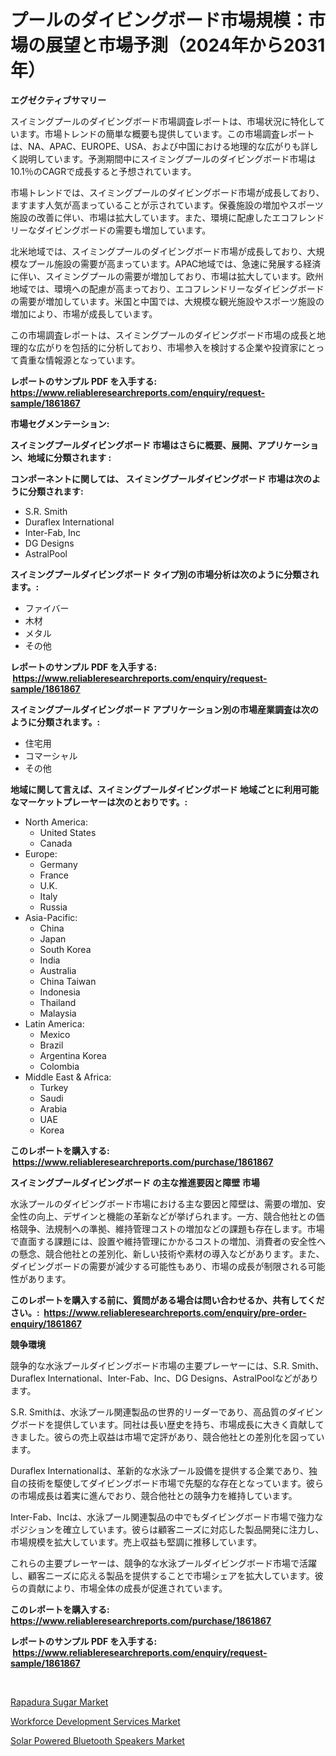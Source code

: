<p><h1>プールのダイビングボード市場規模：市場の展望と市場予測（2024年から2031年）</h1></p><p><strong>エグゼクティブサマリー</strong></p>
<p><p>スイミングプールのダイビングボード市場調査レポートは、市場状況に特化しています。市場トレンドの簡単な概要も提供しています。この市場調査レポートは、NA、APAC、EUROPE、USA、および中国における地理的な広がりも詳しく説明しています。予測期間中にスイミングプールのダイビングボード市場は10.1％のCAGRで成長すると予想されています。</p><p>市場トレンドでは、スイミングプールのダイビングボード市場が成長しており、ますます人気が高まっていることが示されています。保養施設の増加やスポーツ施設の改善に伴い、市場は拡大しています。また、環境に配慮したエコフレンドリーなダイビングボードの需要も増加しています。</p><p>北米地域では、スイミングプールのダイビングボード市場が成長しており、大規模なプール施設の需要が高まっています。APAC地域では、急速に発展する経済に伴い、スイミングプールの需要が増加しており、市場は拡大しています。欧州地域では、環境への配慮が高まっており、エコフレンドリーなダイビングボードの需要が増加しています。米国と中国では、大規模な観光施設やスポーツ施設の増加により、市場が成長しています。</p><p>この市場調査レポートは、スイミングプールのダイビングボード市場の成長と地理的な広がりを包括的に分析しており、市場参入を検討する企業や投資家にとって貴重な情報源となっています。</p></p>
<p><strong>レポートのサンプル PDF を入手する: <a href="https://www.reliableresearchreports.com/enquiry/request-sample/1861867">https://www.reliableresearchreports.com/enquiry/request-sample/1861867</a></strong></p>
<p><strong>市場セグメンテーション:</strong></p>
<p><strong> スイミングプールダイビングボード 市場はさらに概要、展開、アプリケーション、地域に分類されます :</strong></p>
<p><strong>コンポーネントに関しては、 スイミングプールダイビングボード 市場は次のように分類されます: &nbsp;</strong></p>
<p><ul><li>S.R. Smith</li><li>Duraflex International</li><li>Inter-Fab, Inc</li><li>DG Designs</li><li>AstralPool</li></ul></p>
<p><strong> スイミングプールダイビングボード タイプ別の市場分析は次のように分類されます。:</strong></p>
<p><ul><li>ファイバー</li><li>木材</li><li>メタル</li><li>その他</li></ul></p>
<p><strong>レポートのサンプル PDF を入手する: &nbsp;<a href="https://www.reliableresearchreports.com/enquiry/request-sample/1861867">https://www.reliableresearchreports.com/enquiry/request-sample/1861867</a></strong></p>
<p><strong> スイミングプールダイビングボード アプリケーション別の市場産業調査は次のように分類されます。:</strong></p>
<p><ul><li>住宅用</li><li>コマーシャル</li><li>その他</li></ul></p>
<p><strong>地域に関して言えば、スイミングプールダイビングボード 地域ごとに利用可能なマーケットプレーヤーは次のとおりです。:</strong></p>
<p><ul>
    <li>
        North America:
        <ul>
            <li>United States</li>
            <li>Canada</li>
        </ul>
    </li>
    <li>
        Europe:
        <ul>
            <li>Germany</li>
            <li>France</li>
            <li>U.K.</li>
            <li>Italy</li>
            <li>Russia</li>
        </ul>
    </li>
    <li>
        Asia-Pacific:
        <ul>
            <li>China</li>
            <li>Japan</li>
            <li>South Korea</li>
            <li>India</li>
            <li>Australia</li>
            <li>China Taiwan</li>
            <li>Indonesia</li>
            <li>Thailand</li>
            <li>Malaysia</li>
        </ul>
    </li>
    <li>
        Latin America:
        <ul>
            <li>Mexico</li>
            <li>Brazil</li>
            <li>Argentina Korea</li>
            <li>Colombia</li>
        </ul>
    </li>
    <li>
        Middle East & Africa:
        <ul>
            <li>Turkey</li>
            <li>Saudi</li>
            <li>Arabia</li>
            <li>UAE</li>
            <li>Korea</li>
        </ul>
    </li>
    </ul></p>
<p><strong>このレポートを購入する: &nbsp;<a href="https://www.reliableresearchreports.com/purchase/1861867">https://www.reliableresearchreports.com/purchase/1861867</a></strong></p>
<p><strong>スイミングプールダイビングボード の主な推進要因と障壁 市場</strong></p>
<p><p>水泳プールのダイビングボード市場における主な要因と障壁は、需要の増加、安全性の向上、デザインと機能の革新などが挙げられます。一方、競合他社との価格競争、法規制への準拠、維持管理コストの増加などの課題も存在します。市場で直面する課題には、設置や維持管理にかかるコストの増加、消費者の安全性への懸念、競合他社との差別化、新しい技術や素材の導入などがあります。また、ダイビングボードの需要が減少する可能性もあり、市場の成長が制限される可能性があります。</p></p>
<p><strong>このレポートを購入する前に、質問がある場合は問い合わせるか、共有してください。:&nbsp; <a href="https://www.reliableresearchreports.com/enquiry/pre-order-enquiry/1861867">https://www.reliableresearchreports.com/enquiry/pre-order-enquiry/1861867</a></strong></p>
<p><strong>競争環境</strong></p>
<p><p>競争的な水泳プールダイビングボード市場の主要プレーヤーには、S.R. Smith、Duraflex International、Inter-Fab、Inc、DG Designs、AstralPoolなどがあります。</p><p>S.R. Smithは、水泳プール関連製品の世界的リーダーであり、高品質のダイビングボードを提供しています。同社は長い歴史を持ち、市場成長に大きく貢献してきました。彼らの売上収益は市場で定評があり、競合他社との差別化を図っています。</p><p>Duraflex Internationalは、革新的な水泳プール設備を提供する企業であり、独自の技術を駆使してダイビングボード市場で先駆的な存在となっています。彼らの市場成長は着実に進んでおり、競合他社との競争力を維持しています。</p><p>Inter-Fab、Incは、水泳プール関連製品の中でもダイビングボード市場で強力なポジションを確立しています。彼らは顧客ニーズに対応した製品開発に注力し、市場規模を拡大しています。売上収益も堅調に推移しています。</p><p>これらの主要プレーヤーは、競争的な水泳プールダイビングボード市場で活躍し、顧客ニーズに応える製品を提供することで市場シェアを拡大しています。彼らの貢献により、市場全体の成長が促進されています。</p></p>
<p><strong>このレポートを購入する: &nbsp; <a href="https://www.reliableresearchreports.com/purchase/1861867">https://www.reliableresearchreports.com/purchase/1861867</a></strong></p>
<p><strong>レポートのサンプル PDF を入手する: &nbsp;<a href="https://www.reliableresearchreports.com/enquiry/request-sample/1861867">https://www.reliableresearchreports.com/enquiry/request-sample/1861867</a></strong><strong></strong></p>
<p>&nbsp;</p>
<p><p><a href="https://github.com/Angelnienowdseej3e45z3p8c/Market-Research-Report-List-1/blob/main/rapadura-sugar-market.md">Rapadura Sugar Market</a></p><p><a href="https://view.publitas.com/reportprime-1/decoding-the-workforce-development-services-market-a-deep-dive-into-the-latest-market-trends-market-segmentation-and-competitive-analysis/">Workforce Development Services Market</a></p><p><a href="https://view.publitas.com/reportprime-1/global-solar-powered-bluetooth-speakers-market-by-types-applications-and-major-players-with-regional-growth-rate-analysis-and-development-situation-from-2023-to-2030/">Solar Powered Bluetooth Speakers Market</a></p></p>